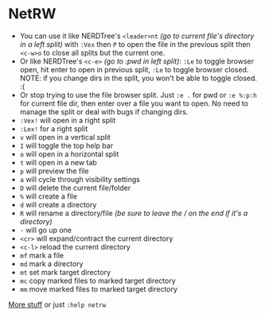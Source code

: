 # NetRW

* You can use it like NERDTree's `<leader>nt` _(go to current file's directory in a left split)_ with `:Vex` then `P` to open the file in the previous split then `<c-w>o` to close all splits but the current one.
* Or like NERDTree's `<c-e>` _(go to :pwd in left split)_: `:Le` to toggle browser open, hit enter to open in previous split, `:Le` to toggle browser closed. NOTE: if you change dirs in the split, you won't be able to toggle closed. :(
* Or stop trying to use the file browser split. Just `:e .` for pwd or `:e %:p:h` for current file dir, then enter over a file you want to open. No need to manage the split or deal with bugs if changing dirs.
* `:Vex!` will open in a right split
* `:Lex!` for a right split
* `v` will open in a vertical split
* `I` will toggle the top help bar
* `o` will open in a horizontal split
* `t` will open in a new tab
* `p` will preview the file
* `a` will cycle through visibility settings
* `D` will delete the current file/folder
* `%` will create a file
* `d` will create a directory
* `R` will rename a directory/file _(be sure to leave the / on the end if it's a directory)_
* `-` will go up one
* `<cr>` will expand/contract the current directory
* `<c-l>` reload the current directory
* `mf` mark a file
* `md` mark a directory
* `mt` set mark target directory
* `mc` copy marked files to marked target directory
* `mm` move marked files to marked target directory

[More stuff](https://gist.github.com/t-mart/610795fcf7998559ea80) or just `:help netrw`
